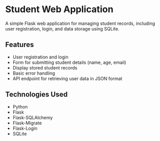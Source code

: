 # Student Web Application

A simple Flask web application for managing student records, including user registration, login, and data storage using SQLite.

## Features

- User registration and login
- Form for submitting student details (name, age, email)
- Display stored student records
- Basic error handling
- API endpoint for retrieving user data in JSON format

## Technologies Used

- Python
- Flask
- Flask-SQLAlchemy
- Flask-Migrate
- Flask-Login
- SQLite
